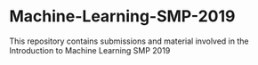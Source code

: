 # Machine-Learning-SMP-2019
This repository contains submissions and material involved in the Introduction to Machine Learning SMP 2019 
